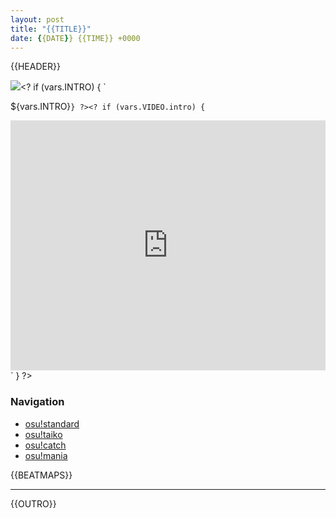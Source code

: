 ```yaml
---
layout: post
title: "{{TITLE}}"
date: {{DATE}} {{TIME}} +0000
---
```


{{HEADER}}

![](/wiki/shared/news/banners/project-loved.jpg)<?
if (vars.INTRO) {
`

${vars.INTRO}`
} ?><?
if (vars.VIDEO.intro) {
`

<iframe width="100%" height="400" src="https://www.youtube.com/embed/${vars.VIDEO.intro}?rel=0" frameborder="0" allow="autoplay; encrypted-media" allowfullscreen></iframe>`
} ?>

### Navigation

- [osu!standard](#osu)
- [osu!taiko](#taiko)
- [osu!catch](#catch)
- [osu!mania](#mania)

{{BEATMAPS}}

---

{{OUTRO}}
